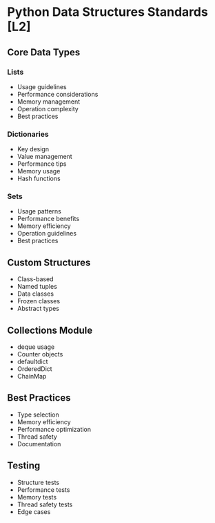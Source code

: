 # Python Data Structures Standards [L2]

## Core Data Types
### Lists
- Usage guidelines
- Performance considerations
- Memory management
- Operation complexity
- Best practices

### Dictionaries
- Key design
- Value management
- Performance tips
- Memory usage
- Hash functions

### Sets
- Usage patterns
- Performance benefits
- Memory efficiency
- Operation guidelines
- Best practices

## Custom Structures
- Class-based
- Named tuples
- Data classes
- Frozen classes
- Abstract types

## Collections Module
- deque usage
- Counter objects
- defaultdict
- OrderedDict
- ChainMap

## Best Practices
- Type selection
- Memory efficiency
- Performance optimization
- Thread safety
- Documentation

## Testing
- Structure tests
- Performance tests
- Memory tests
- Thread safety tests
- Edge cases